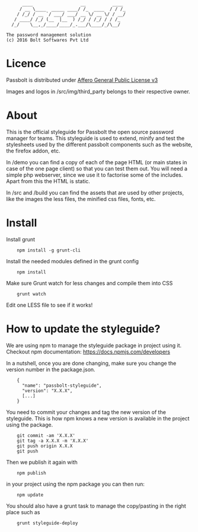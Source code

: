 	      ____                  __          ____
	     / __ \____  _____ ____/ /_  ____  / / /_
	    / /_/ / __ `/ ___/ ___/ __ \/ __ \/ / __/
	   / ____/ /_/ (__  |__  ) /_/ / /_/ / / /_
	  /_/    \__,_/____/____/_.___/\____/_/\__/

	The password management solution
	(c) 2016 Bolt Softwares Pvt Ltd


Licence
==============

Passbolt is distributed under [Affero General Public License v3](http://www.gnu.org/licenses/agpl-3.0.html)

Images and logos in /src/img/third_party belongs to their respective owner.


About
=========

This is the official styleguide for Passbolt the open source password manager for teams.
This styleguide is used to extend, minify and test the stylesheets used by the different
passbolt components such as the website, the firefox addon, etc.

In /demo you can find a copy of each of the page HTML (or main states in case of the one page client)
so that you can test them out. You will need a simple php webserver, since we use it to factorise
some of the includes. Apart from this the HTML is static.

In /src and /build you can find the assets that are used by other projects, like the images
the less files, the minified css files, fonts, etc.


Install
=========

Install grunt
```
	npm install -g grunt-cli
```

Install the needed modules defined in the grunt config
```
	npm install
```

Make sure Grunt watch for less changes and compile them into CSS
```
	grunt watch
```

Edit one LESS file to see if it works!


How to update the styleguide?
=============================

We are using npm to manage the styleguide package in project using it.
Checkout npm documentation: https://docs.npmjs.com/developers

In a nutshell, once you are done changing, make sure you change the version
number in the package.json.
```
	{
	  "name": "passbolt-styleguide",
	  "version": "X.X.X",
	  [...]
	}
```

You need to commit your changes and tag the new version of the styleguide.
This is how npm knows a new version is available in the project using the package.
```
	git commit -am 'X.X.X'
	git tag -a X.X.X -m 'X.X.X'
	git push origin X.X.X
	git push
```

Then we publish it again with
```
	npm publish
```

in your project using the npm package you can then run:
```
	npm update
```

You should also have a grunt task to manage the copy/pasting in the right place such as
```
	grunt styleguide-deploy
```
